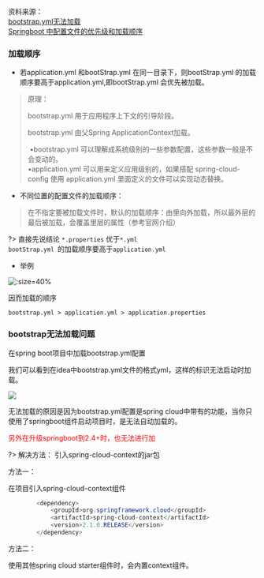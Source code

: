 资料来源：<br/>
[bootstrap.yml无法加载](https://blog.csdn.net/lizz861109/article/details/116646960)<br/>
[Springboot 中配置文件的优先级和加载顺序](https://www.cnblogs.com/panchanggui/p/10788652.html)<br/>

### 加载顺序

- 若application.yml 和bootStrap.yml 在同一目录下，则bootStrap.yml 的加载顺序要高于application.yml,即bootStrap.yml  会优先被加载。

>   原理：
>
>   bootstrap.yml 用于应用程序上下文的引导阶段。
>
>   bootstrap.yml 由父Spring ApplicationContext加载。
>
>   ​ •bootstrap.yml 可以理解成系统级别的一些参数配置，这些参数一般是不会变动的。<br/>
>   ​ •application.yml 可以用来定义应用级别的，如果搭配 spring-cloud-config 使用 application.yml 里面定义的文件可以实现动态替换。

- 不同位置的配置文件的加载顺序：

> 在不指定要被加载文件时，默认的加载顺序：由里向外加载，所以最外层的最后被加载，会覆盖里层的属性（参考官网介绍）

?> 直接先说结论 `*.properties` 优于`*.yml`<br/>`bootStrap.yml `的加载顺序要高于`application.yml`<br/>

- 举例

![](https://tva1.sinaimg.cn/large/e6c9d24egy1h1pj937dalj20q20gsq4c.jpg ':size=40%')



因而加载的顺序

~~~~Shell
bootstrap.yml > application.yml > application.properties
~~~~

### bootstrap无法加载问题

在spring boot项目中加载bootstrap.yml配置

我们可以看到在idea中bootstrap.yml文件的格式yml，这样的标识无法启动时加载。

![](https://tva1.sinaimg.cn/large/e6c9d24egy1h1pjc680mdj20de07u74j.jpg)

无法加载的原因是因为bootstrap.yml配置是spring cloud中带有的功能，当你只使用了springboot组件启动项目时，是无法自动加载的。

<div style='color: red'>另外在升级springboot到2.4+时，也无法进行加</div>

?> 解决方法： 引入spring-cloud-context的jar包

方法一：

在项目引入spring-cloud-context组件

~~~~java
        <dependency>
            <groupId>org.springframework.cloud</groupId>
            <artifactId>spring-cloud-context</artifactId>
            <version>2.1.0.RELEASE</version>
        </dependency>
~~~~

方法二：

使用其他spring cloud starter组件时，会内置context组件。



